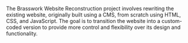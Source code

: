 The Brasswork Website Reconstruction project involves rewriting the existing website, originally built using a CMS, from scratch using HTML, CSS, and JavaScript. The goal is to transition the website into a custom-coded version to provide more control and flexibility over its design and functionality.